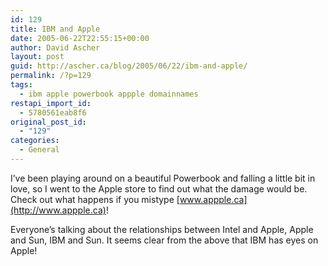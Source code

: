 ```yaml
---
id: 129
title: IBM and Apple
date: 2005-06-22T22:55:15+00:00
author: David Ascher
layout: post
guid: http://ascher.ca/blog/2005/06/22/ibm-and-apple/
permalink: /?p=129
tags:
  - ibm apple powerbook appple domainnames
restapi_import_id:
  - 5780561eab8f6
original_post_id:
  - "129"
categories:
  - General
---
```

I&#8217;ve been playing around on a beautiful Powerbook and falling a little bit in love, so I went to the Apple store to find out what the damage would be. Check out what happens if you mistype [www.appple.ca](http://www.appple.ca)!

Everyone&#8217;s talking about the relationships between Intel and Apple, Apple and Sun, IBM and Sun. It seems clear from the above that IBM has eyes on Apple!